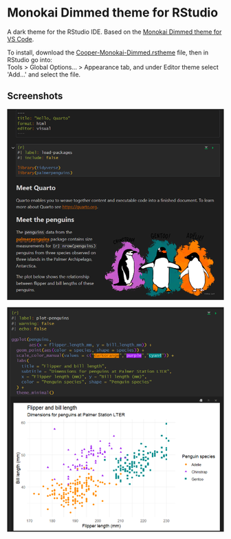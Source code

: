 # Monokai Dimmed theme for RStudio
A dark theme for the RStudio IDE. Based on the [Monokai Dimmed theme for VS Code](https://github.com/microsoft/vscode/tree/main/extensions/theme-monokai-dimmed/themes).

To install, download the [Cooper-Monokai-Dimmed.rstheme](https://github.com/thedbcooper/rstudio-theme-monokai-dimmed/blob/main/Cooper-Monokai-Dimmed.rstheme) file, then in RStudio go into:      
Tools > Global Options... > Appearance tab, and under Editor theme select 'Add...' and select the file.

## Screenshots

![](screenshots/img1.png)

![](screenshots/img2.png)
